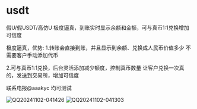 # usdt
假U/假USDT/高仿U  极度逼真，到账实时显示余额和金额，可与真币1:1兑换增加可信度

极度逼真，优势:
1.转账会直接到账，并且显示到余额、兑换成人民币价值多少
不需要客户手动添加代币

2.可与真币1:1兑换，后台灵活添加减少额度，控制真币数量
让客户兑换一次真的，发送到交易所，增加可信度

联系电报@aaakyc  均可测试

![QQ20241102-041426](https://github.com/user-attachments/assets/140b6500-747b-447e-9f58-fa3102bb67e0)
![QQ20241102-041303](https://github.com/user-attachments/assets/bfd415cb-4963-4653-9ae6-9eb931e6f68f)

